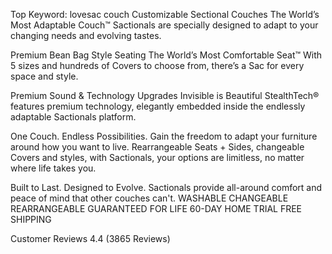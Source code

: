 Top Keyword: lovesac couch
Customizable Sectional Couches
The World’s Most Adaptable Couch™
Sactionals are specially designed to adapt to your changing needs and evolving tastes.

Premium Bean Bag Style Seating
The World’s Most Comfortable Seat™
With 5 sizes and hundreds of Covers to choose from, there’s a Sac for every space and style.

Premium Sound & Technology Upgrades
Invisible is Beautiful
StealthTech® features premium technology, elegantly embedded inside the endlessly adaptable Sactionals platform.

One Couch. Endless Possibilities.
Gain the freedom to adapt your furniture around how you want to live. Rearrangeable Seats + Sides, changeable Covers and styles, with Sactionals, your options are limitless, no matter where life takes you.

Built to Last. Designed to Evolve.
Sactionals provide all-around comfort and peace of mind that other couches can't.
WASHABLE
CHANGEABLE
REARRANGEABLE
GUARANTEED FOR LIFE
60-DAY HOME TRIAL
FREE SHIPPING

Customer Reviews
4.4
(3865 Reviews)